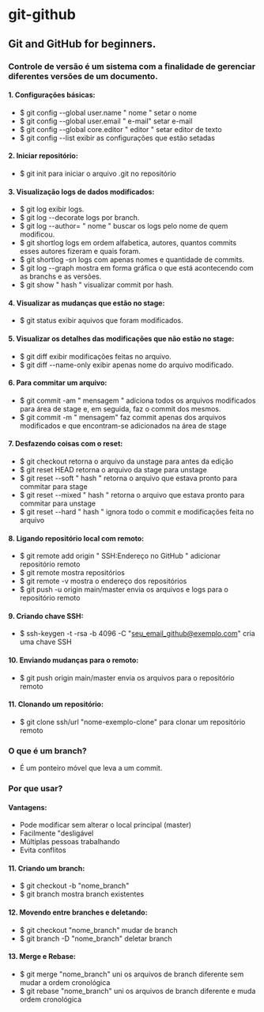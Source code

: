# git-github

## Git and GitHub for beginners.

### Controle de versão é um sistema com a finalidade de gerenciar diferentes versões de um documento.

#### 1. Configurações básicas:
- $ git config --global user.name " nome "  setar o nome
- $ git config --global user.email " e-mail"  setar e-mail
- $ git config --global core.editor " editor " setar editor de texto
- $ git config --list  exibir as configurações que estão setadas

#### 2. Iniciar repositório:
- $ git init  para iniciar o arquivo .git no repositório

#### 3. Visualização logs de dados modificados:
- $ git log  exibir logs.
- $ git log --decorate logs por branch.
- $ git log --author= " nome "  buscar os logs pelo nome de quem modificou.
- $ git shortlog  logs em ordem alfabetica, autores, quantos commits esses autores fizeram e quais foram.
- $ git shortlog -sn  logs com apenas nomes e quantidade de commits.
- $ git log --graph  mostra em forma gráfica o que está acontecendo com as branchs e as versões.
- $ git show " hash "  visualizar commit por hash.

#### 4. Visualizar as mudanças que estão no stage:
- $ git status  exibir aquivos que foram modificados.

#### 5. Visualizar os detalhes das modificações que não estão no stage:
- $ git diff  exibir modificações feitas no arquivo.
- $ git diff --name-only  exibir apenas nome do arquivo modificado.

#### 6. Para commitar um arquivo:
- $ git commit -am " mensagem "  adiciona todos os arquivos modificados para área de stage e, em seguida, faz o commit dos mesmos.
- $ git commit -m " mensagem" faz commit apenas dos arquivos modificados e que encontram-se adicionados na área de stage

#### 7. Desfazendo coisas com o reset:
- $ git checkout retorna o arquivo da unstage para antes da edição
- $ git reset HEAD retorna o arquivo da stage para unstage
- $ git reset --soft " hash " retorna o arquivo que estava pronto para commitar para stage
- $ git reset --mixed " hash " retorna o arquivo que estava pronto para commitar para unstage
- $ git reset --hard " hash " ignora todo o commit e modificações feita no arquivo

#### 8. Ligando repositório local com remoto:
- $ git remote add origin " SSH:Endereço no GitHub " adicionar repositório remoto
- $ git remote mostra repositórios
- $ git remote -v mostra o endereço dos repositórios
- $ git push -u origin main/master envia os arquivos e logs para o repositório remoto

#### 9. Criando chave SSH:
- $ ssh-keygen -t -rsa -b 4096 -C "seu_email_github@exemplo.com" cria uma chave SSH

#### 10. Enviando mudanças para o remoto:
- $ git push origin main/master envia os arquivos para o repositório remoto

#### 11. Clonando um repositório:
- $ git clone ssh/url "nome-exemplo-clone" para clonar um repositório remoto

### O que é um branch?
- É um ponteiro móvel que leva a um commit.
### Por que usar?
#### Vantagens:
- Pode modificar sem alterar o local principal (master)
- Facilmente "desligável
- Múltiplas pessoas trabalhando
- Evita conflitos

#### 11. Criando um branch:
- $ git checkout -b "nome_branch"
- $ git branch mostra branch existentes

#### 12. Movendo entre branches e deletando:
- $ git checkout "nome_branch" mudar de branch
- $ git branch -D "nome_branch" deletar branch

#### 13. Merge e Rebase:
- $ git merge "nome_branch" uni os arquivos de branch diferente sem mudar a ordem cronológica
- $ git rebase "nome_branch" uni os arquivos de branch diferente e muda ordem cronológica
